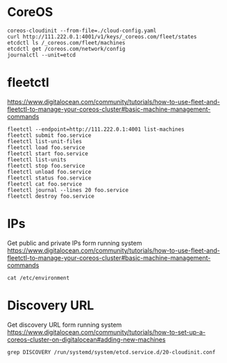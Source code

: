 # CoreOS

    coreos-cloudinit --from-file=./cloud-config.yaml
    curl http://111.222.0.1:4001/v1/keys/_coreos.com/fleet/states
    etcdctl ls /_coreos.com/fleet/machines
    etcdctl get /coreos.com/network/config
    journalctl --unit=etcd

# fleetctl

<https://www.digitalocean.com/community/tutorials/how-to-use-fleet-and-fleetctl-to-manage-your-coreos-cluster#basic-machine-management-commands>

    fleetctl --endpoint=http://111.222.0.1:4001 list-machines
    fleetctl submit foo.service
    fleetctl list-unit-files
    fleetctl load foo.service
    fleetctl start foo.service
    fleetctl list-units
    fleetctl stop foo.service
    fleetctl unload foo.service
    fleetctl status foo.service
    fleetctl cat foo.service
    fleetctl journal --lines 20 foo.service
    fleetctl destroy foo.service

# IPs

Get public and private IPs form running system
<https://www.digitalocean.com/community/tutorials/how-to-use-fleet-and-fleetctl-to-manage-your-coreos-cluster#basic-machine-management-commands>

    cat /etc/environment

# Discovery URL

Get discovery URL form running system
<https://www.digitalocean.com/community/tutorials/how-to-set-up-a-coreos-cluster-on-digitalocean#adding-new-machines>

    grep DISCOVERY /run/systemd/system/etcd.service.d/20-cloudinit.conf
